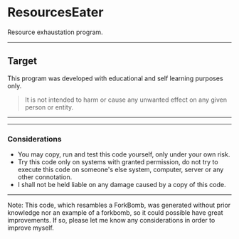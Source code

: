 # ResourcesEater
Resource exhaustation program.

---

## Target

This program was developed with educational and self learning purposes only. 

> It is not intended to harm or cause any unwanted effect on any given person or entity. 

---
---
### Considerations

* You may copy, run and test this code yourself, only under your own risk. 
* Try this code only on systems with granted permission, do not try to execute this code on someone's else system, computer, server or any other connotation. 
* I shall not be held liable on any damage caused by a copy of this code.

---

Note: This code, which resambles a ForkBomb, was generated without prior knowledge nor an example of a forkbomb, so it could possible have great improvements. 
If so, please let me know any considerations in order to improve myself. 
